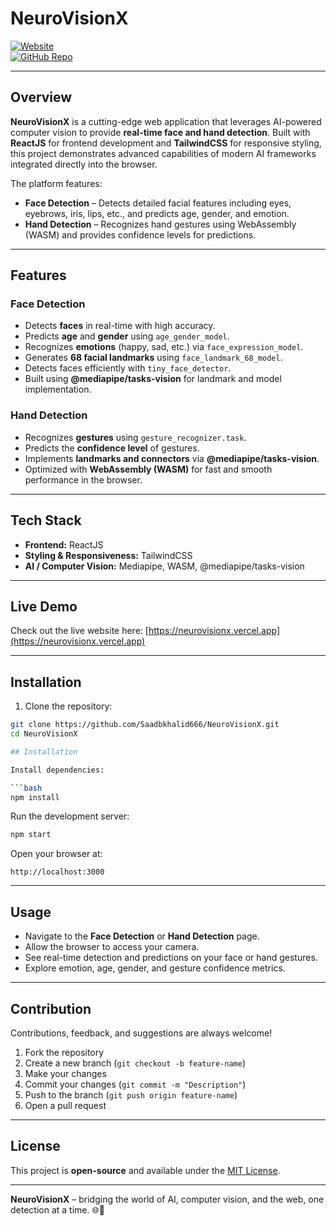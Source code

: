 # NeuroVisionX

[![Website](https://img.shields.io/badge/Website-Live-brightgreen)](https://neurovisionx.vercel.app)  
[![GitHub Repo](https://img.shields.io/badge/GitHub-Source-blue)](https://github.com/Saadbkhalid666/NeuroVisionX)

---

## Overview

**NeuroVisionX** is a cutting-edge web application that leverages AI-powered computer vision to provide **real-time face and hand detection**. Built with **ReactJS** for frontend development and **TailwindCSS** for responsive styling, this project demonstrates advanced capabilities of modern AI frameworks integrated directly into the browser.

The platform features:

- **Face Detection** – Detects detailed facial features including eyes, eyebrows, iris, lips, etc., and predicts age, gender, and emotion.  
- **Hand Detection** – Recognizes hand gestures using WebAssembly (WASM) and provides confidence levels for predictions.

---

## Features

### Face Detection

- Detects **faces** in real-time with high accuracy.  
- Predicts **age** and **gender** using `age_gender_model`.  
- Recognizes **emotions** (happy, sad, etc.) via `face_expression_model`.  
- Generates **68 facial landmarks** using `face_landmark_68_model`.  
- Detects faces efficiently with `tiny_face_detector`.  
- Built using **@mediapipe/tasks-vision** for landmark and model implementation.

### Hand Detection

- Recognizes **gestures** using `gesture_recognizer.task`.  
- Predicts the **confidence level** of gestures.  
- Implements **landmarks and connectors** via **@mediapipe/tasks-vision**.  
- Optimized with **WebAssembly (WASM)** for fast and smooth performance in the browser.

---

## Tech Stack

- **Frontend:** ReactJS  
- **Styling & Responsiveness:** TailwindCSS  
- **AI / Computer Vision:** Mediapipe, WASM, @mediapipe/tasks-vision  

---

## Live Demo

Check out the live website here: [https://neurovisionx.vercel.app](https://neurovisionx.vercel.app)

---

 
 
## Installation

1. Clone the repository:

```bash
git clone https://github.com/Saadbkhalid666/NeuroVisionX.git
cd NeuroVisionX

## Installation

Install dependencies:

```bash
npm install
```

Run the development server:

```bash
npm start
```

Open your browser at:

```
http://localhost:3000
```

---

## Usage

* Navigate to the **Face Detection** or **Hand Detection** page.
* Allow the browser to access your camera.
* See real-time detection and predictions on your face or hand gestures.
* Explore emotion, age, gender, and gesture confidence metrics.

---

## Contribution

Contributions, feedback, and suggestions are always welcome!

1. Fork the repository
2. Create a new branch (`git checkout -b feature-name`)
3. Make your changes
4. Commit your changes (`git commit -m "Description"`)
5. Push to the branch (`git push origin feature-name`)
6. Open a pull request

---

## License

This project is **open-source** and available under the [MIT License](LICENSE).

---

**NeuroVisionX** – bridging the world of AI, computer vision, and the web, one detection at a time. 🌐🤖
